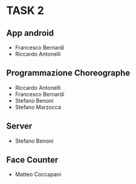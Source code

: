 # TASK 2

## App android

- Francesco Bernardi
- Riccardo Antonelli

## Programmazione Choreographe

- Riccardo Antonelli
- Francesco Bernardi
- Stefano Benoni
- Stefano Marzocca 


## Server

- Stefano Benoni

## Face Counter

- Matteo Coccapani
